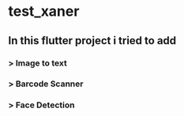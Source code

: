 # test_xaner

## In this flutter project i tried to add 
### > Image to text
### > Barcode Scanner
### > Face Detection